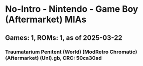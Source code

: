 # No-Intro - Nintendo - Game Boy (Aftermarket) MIAs
## Games: 1, ROMs: 1, as of 2025-03-22

### Traumatarium Penitent (World) (ModRetro Chromatic) (Aftermarket) (Unl).gb, CRC: 50ca30ad
